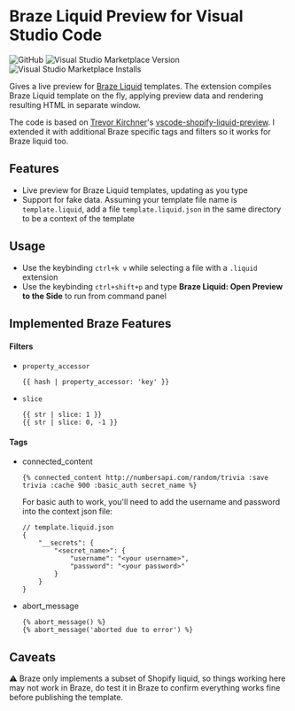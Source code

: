 # Braze Liquid Preview for Visual Studio Code

![GitHub](https://img.shields.io/github/license/yq314/vscode-braze-liquid-preview.svg)
![Visual Studio Marketplace Version](https://img.shields.io/visual-studio-marketplace/v/chinyip.braze-liquid-preview.svg?logo=visual-studio-code)
![Visual Studio Marketplace Installs](https://img.shields.io/visual-studio-marketplace/i/chinyip.braze-liquid-preview.svg?logo=visual-studio-code)


Gives a live preview for [Braze Liquid](https://www.braze.com/docs/user_guide/personalization_and_dynamic_content/liquid/overview/) templates. The extension compiles Braze Liquid template on the fly, applying preview data and rendering resulting HTML in separate window.

The code is based on [Trevor Kirchner](https://github.com/kirchner-trevor)'s [vscode-shopify-liquid-preview](https://github.com/kirchner-trevor/vscode-shopify-liquid-preview). I extended it with additional Braze specific tags and filters so it works for Braze liquid too.

## Features

- Live preview for Braze Liquid templates, updating as you type
- Support for fake data. Assuming your template file name is `template.liquid`, add a file `template.liquid.json` in the same directory to be a context of the template

## Usage

- Use the keybinding `ctrl+k v` while selecting a file with a `.liquid` extension
- Use the keybinding `ctrl+shift+p` and type **Braze Liquid: Open Preview to the Side** to run from command panel

## Implemented Braze Features

#### Filters
- `property_accessor`
  ```
  {{ hash | property_accessor: 'key' }}
  ```
- `slice`
  ```
  {{ str | slice: 1 }}
  {{ str | slice: 0, -1 }}
  ```

#### Tags
- connected_content
  ```
  {% connected_content http://numbersapi.com/random/trivia :save trivia :cache 900 :basic_auth secret_name %}
  ```
  For basic auth to work, you'll need to add the username and password into the context json file:
  ```
  // template.liquid.json
  {
      "__secrets": {
          "<secret_name>": {
              "username": "<your username>",
              "password": "<your password>"
          }
      }
  }
  ```
- abort_message
  ```
  {% abort_message() %}
  {% abort_message('aborted due to error') %}
  ```


## Caveats

⚠️ Braze only implements a subset of Shopify liquid, so things working here may not work in Braze, do test it in Braze to confirm everything works fine before publishing the template.

